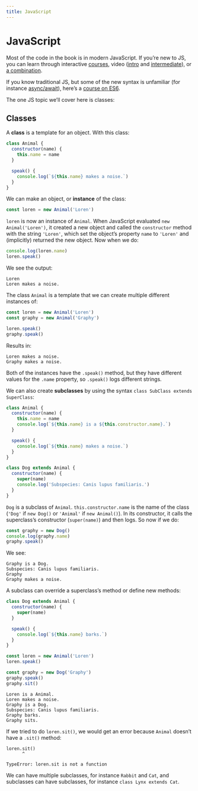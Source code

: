 ```yaml
---
title: JavaScript
---
```


# JavaScript

Most of the code in the book is in modern JavaScript. If you’re new to JS, you can learn through interactive [courses](https://www.codecademy.com/learn/introduction-to-javascript), video ([intro](https://www.leveluptutorials.com/tutorials/javascript-tutorials?ref=guide) and [intermediate](https://javascript30.com/?ref=guide)), or [a combination](https://www.khanacademy.org/computing/computer-programming/programming).

If you know traditional JS, but some of the new syntax is unfamiliar (for instance [async/await](https://codeburst.io/javascript-es-2017-learn-async-await-by-example-48acc58bad65)), here’s a [course on ES6](https://es6.io/?ref=guide).

The one JS topic we’ll cover here is classes:

## Classes

A **class** is a template for an object. With this class:

```js
class Animal {
  constructor(name) {
    this.name = name
  }

  speak() {
    console.log(`${this.name} makes a noise.`)
  }
}
```

We can make an object, or **instance** of the class:

```js
const loren = new Animal('Loren')
```

`loren` is now an instance of `Animal`. When JavaScript evaluated `new Animal('Loren')`, it created a new object and called the `constructor` method with the string `'Loren'`, which set the object’s property `name` to `'Loren'` and (implicitly) returned the new object. Now when we do:

```js
console.log(loren.name)
loren.speak()
```

We see the output:

```
Loren
Loren makes a noise.
```

The class `Animal` is a template that we can create multiple different instances of:

```js
const loren = new Animal('Loren')
const graphy = new Animal('Graphy')

loren.speak()
graphy.speak()
```

Results in:

```
Loren makes a noise.
Graphy makes a noise.
```

Both of the instances have the `.speak()` method, but they have different values for the `.name` property, so `.speak()` logs different strings.

We can also create **subclasses** by using the syntax `class SubClass extends SuperClass`:

```js
class Animal {
  constructor(name) {
    this.name = name
    console.log(`${this.name} is a ${this.constructor.name}.`)
  }

  speak() {
    console.log(`${this.name} makes a noise.`)
  }
}

class Dog extends Animal {
  constructor(name) {
    super(name)
    console.log('Subspecies: Canis lupus familiaris.')
  }
}
```

`Dog` is a subclass of `Animal`. `this.constructor.name` is the name of the class (`'Dog'` if `new Dog()` or `'Animal'` if `new Animal()`). In its constructor, it calls the superclass’s constructor (`super(name)`) and then logs. So now if we do:

```js
const graphy = new Dog()
console.log(graphy.name)
graphy.speak()
```

We see:

```
Graphy is a Dog.
Subspecies: Canis lupus familiaris.
Graphy
Graphy makes a noise.
```

A subclass can override a superclass’s method or define new methods:

```js
class Dog extends Animal {
  constructor(name) {
    super(name)
  }

  speak() {
    console.log(`${this.name} barks.`)
  }
}

const loren = new Animal('Loren')
loren.speak()

const graphy = new Dog('Graphy')
graphy.speak()
graphy.sit()
```

```
Loren is a Animal.
Loren makes a noise.
Graphy is a Dog.
Subspecies: Canis lupus familiaris.
Graphy barks.
Graphy sits.
```

If we tried to do `loren.sit()`, we would get an error because `Animal` doesn’t have a `.sit()` method:

```
loren.sit()
      ^

TypeError: loren.sit is not a function
```

We can have multiple subclasses, for instance `Rabbit` and `Cat`, and subclasses can have subclasses, for instance `class Lynx extends Cat`.